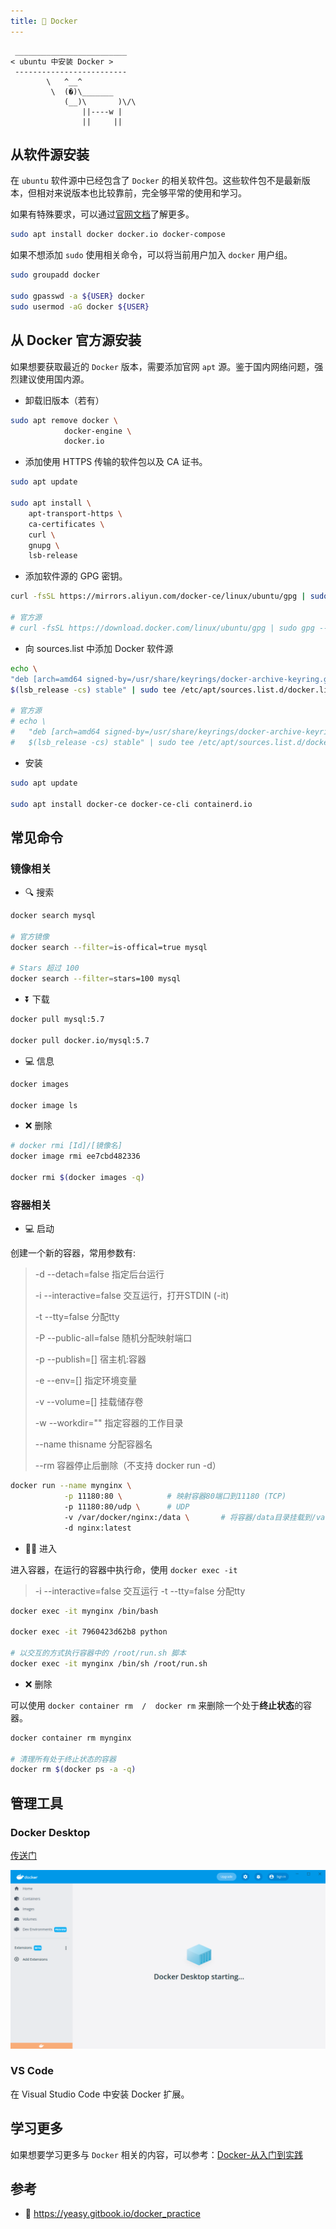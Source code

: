 ```yaml
---
title: 🐳 Docker
---
```


```:no-line-numbers
 _________________________
< ubuntu 中安装 Docker >
 -------------------------
        \   ^__^
         \  (�)\_______
            (__)\       )\/\
                ||----w |
                ||     ||
```


## 从软件源安装

在 `ubuntu` 软件源中已经包含了 `Docker` 的相关软件包。这些软件包不是最新版本，但相对来说版本也比较靠前，完全够平常的使用和学习。

如果有特殊要求，可以通过[官网文档](https://docs.docker.com/engine/install/ubuntu/)了解更多。

```sh
sudo apt install docker docker.io docker-compose
```

如果不想添加 `sudo` 使用相关命令，可以将当前用户加入 `docker` 用户组。

```sh
sudo groupadd docker

sudo gpasswd -a ${USER} docker
sudo usermod -aG docker ${USER}
```


## 从 Docker 官方源安装

如果想要获取最近的 `Docker` 版本，需要添加官网 `apt` 源。鉴于国内网络问题，强烈建议使用国内源。

- 卸载旧版本（若有）

```sh
sudo apt remove docker \
            docker-engine \
            docker.io
```

- 添加使用 HTTPS 传输的软件包以及 CA 证书。

```sh
sudo apt update

sudo apt install \
    apt-transport-https \
    ca-certificates \
    curl \
    gnupg \
    lsb-release
```

- 添加软件源的 GPG 密钥。

```sh
curl -fsSL https://mirrors.aliyun.com/docker-ce/linux/ubuntu/gpg | sudo gpg --dearmor -o /usr/share/keyrings/docker-archive-keyring.gpg

# 官方源
# curl -fsSL https://download.docker.com/linux/ubuntu/gpg | sudo gpg --dearmor -o /usr/share/keyrings/docker-archive-keyring.gpg
```


- 向 sources.list 中添加 Docker 软件源

```sh
echo \
"deb [arch=amd64 signed-by=/usr/share/keyrings/docker-archive-keyring.gpg] https://mirrors.aliyun.com/docker-ce/linux/ubuntu \
$(lsb_release -cs) stable" | sudo tee /etc/apt/sources.list.d/docker.list > /dev/null

# 官方源
# echo \
#   "deb [arch=amd64 signed-by=/usr/share/keyrings/docker-archive-keyring.gpg] https://download.docker.com/linux/ubuntu \
#   $(lsb_release -cs) stable" | sudo tee /etc/apt/sources.list.d/docker.list > /dev/null
```

- 安装

```sh
sudo apt update

sudo apt install docker-ce docker-ce-cli containerd.io
```


## 常见命令

### 镜像相关

- 🔍 搜索

```sh
docker search mysql

# 官方镜像
docker search --filter=is-offical=true mysql

# Stars 超过 100
docker search --filter=stars=100 mysql
```

- ⏬ 下载

```sh
docker pull mysql:5.7

docker pull docker.io/mysql:5.7
```

- 💻 信息

```sh
docker images

docker image ls
```

- ❌ 删除

```sh
# docker rmi [Id]/[镜像名]
docker image rmi ee7cbd482336

docker rmi $(docker images -q)
```

### 容器相关

- 💻 启动

创建一个新的容器，常用参数有:

> -d  --detach=false  指定后台运行
>
> -i  --interactive=false  交互运行，打开STDIN  (-it)
>
> -t  --tty=false  分配tty
>
> -P  --public-all=false  随机分配映射端口
>
> -p  --publish=[]  宿主机:容器
>
> -e  --env=[]  指定环境变量
>
> -v  --volume=[]  挂载储存卷
>
> -w  --workdir=""  指定容器的工作目录
>
> --name thisname  分配容器名
>
> --rm  容器停止后删除（不支持 docker run -d）

```sh
docker run --name mynginx \
            -p 11180:80 \          # 映射容器80端口到11180 (TCP)
            -p 11180:80/udp \      # UDP
            -v /var/docker/nginx:/data \       # 将容器/data目录挂载到/var/docker/nginx
            -d nginx:latest
```

- 👨‍💻 进入

进入容器，在运行的容器中执行命，使用 `docker exec -it`

> -i  --interactive=false  交互运行
> -t  --tty=false  分配tty

```sh
docker exec -it mynginx /bin/bash

docker exec -it 7960423d62b8 python

# 以交互的方式执行容器中的 /root/run.sh 脚本
docker exec -it mynginx /bin/sh /root/run.sh
```


- ❌ 删除

可以使用 `docker container rm  /  docker rm` 来删除一个处于**终止状态**的容器。

```sh
docker container rm mynginx

# 清理所有处于终止状态的容器
docker rm $(docker ps -a -q)
```

## 管理工具

### Docker Desktop

[传送门](https://docs.docker.com/desktop/linux/install/ubuntu/)

![docker-desktop](/images/docs/code/install/docker/docker-desktop.png)

### VS Code

在 Visual Studio Code 中安装 Docker 扩展。

## 学习更多

如果想要学习更多与 `Docker` 相关的内容，可以参考：[Docker-从入门到实践](https://yeasy.gitbook.io/docker_practice)


## 参考

- 🔗 https://yeasy.gitbook.io/docker_practice

